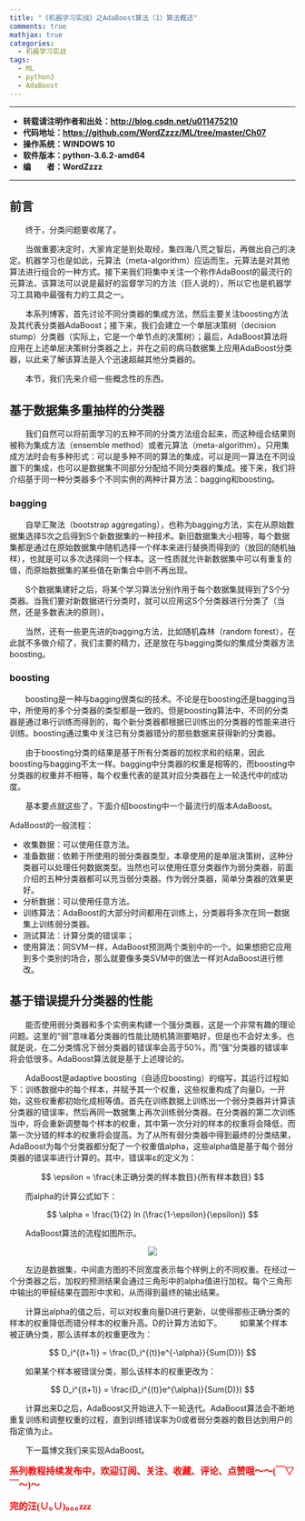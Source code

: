 ```yaml
---
title: "《机器学习实战》之AdaBoost算法（1）算法概述"
comments: true
mathjax: true
categories:
  - 机器学习实战
tags:
  - ML
  - python3
  - AdaBoost
---
```


----------

- **转载请注明作者和出处：http://blog.csdn.net/u011475210**
- **代码地址：https://github.com/WordZzzz/ML/tree/master/Ch07**
- **操作系统：WINDOWS 10**
- **软件版本：python-3.6.2-amd64**
- **编&emsp;&emsp;者：WordZzzz**

----------

## 前言

&emsp;&emsp;终于，分类问题要收尾了。

&emsp;&emsp;当做重要决定时，大家肯定是到处取经，集四海八荒之智后，再做出自己的决定。机器学习也是如此，元算法（meta-algorithm）应运而生。元算法是对其他算法进行组合的一种方式。接下来我们将集中关注一个称作AdaBoost的最流行的元算法，该算法可以说是最好的监督学习的方法（巨人说的），所以它也是机器学习工具箱中最强有力的工具之一。

&emsp;&emsp;本系列博客，首先讨论不同分类器的集成方法，然后主要关注boosting方法及其代表分类器AdaBoost；接下来，我们会建立一个单层决策树（decision stump）分类器（实际上，它是一个单节点的决策树）；最后，AdaBoost算法将应用在上述单层决策树分类器之上，并在之前的病马数据集上应用AdaBoost分类器，以此来了解该算法是入个迅速超越其他分类器的。

&emsp;&emsp;本节，我们先来介绍一些概念性的东西。

## 基于数据集多重抽样的分类器

&emsp;&emsp;我们自然可以将前面学习的五种不同的分类方法组合起来，而这种组合结果则被称为集成方法（ensemble method）或者元算法（meta-algorithm）。只用集成方法时会有多种形式：可以是多种不同的算法的集成，可以是同一算法在不同设置下的集成，也可以是数据集不同部分分配给不同分类器的集成。接下来，我们将介绍基于同一种分类器多个不同实例的两种计算方法：bagging和boosting。

### bagging

&emsp;&emsp;自举汇聚法（bootstrap aggregating），也称为bagging方法，实在从原始数据集选择S次之后得到S个新数据集的一种技术。新旧数据集大小相等，每个数据集都是通过在原始数据集中随机选择一个样本来进行替换而得到的（放回的随机抽样），也就是可以多次选择同一个样本。这一性质就允许新数据集中可以有重复的值，而原始数据集的某些值在新集合中则不再出现。

&emsp;&emsp;S个数据集建好之后，将某个学习算法分别作用于每个数据集就得到了S个分类器。当我们要对新数据进行分类时，就可以应用这S个分类器进行分类了（当然，还是多数表决的原则）。

&emsp;&emsp;当然，还有一些更先进的bagging方法，比如随机森林（random forest），在此就不多做介绍了，我们主要的精力，还是放在与bagging类似的集成分类器方法boosting。

### boosting

&emsp;&emsp;boosting是一种与bagging很类似的技术。不论是在boosting还是bagging当中，所使用的多个分类器的类型都是一致的。但是boosting算法中，不同的分类器是通过串行训练而得到的，每个新分类器都根据已训练出的分类器的性能来进行训练。boosting通过集中关注已有分类器错分的那些数据来获得新的分类器。

&emsp;&emsp;由于boosting分类的结果是基于所有分类器的加权求和的结果，因此boosting与bagging不太一样。bagging中分类器的权重是相等的，而boosting中分类器的权重并不相等，每个权重代表的是其对应分类器在上一轮迭代中的成功度。

&emsp;&emsp;基本要点就这些了，下面介绍boosting中一个最流行的版本AdaBoost。

AdaBoost的一般流程：

- 收集数据：可以使用任意方法。
- 准备数据：依赖于所使用的弱分类器类型，本章使用的是单层决策树，这种分类器可以处理任何数据类型。当然也可以使用任意分类器作为弱分类器，前面介绍的五种分类器都可以充当弱分类器。作为弱分类器，简单分类器的效果更好。
- 分析数据：可以使用任意方法。
- 训练算法：AdaBoost的大部分时间都用在训练上，分类器将多次在同一数据集上训练弱分类器。
- 测试算法：计算分类的错误率；
- 使用算法：同SVM一样，AdaBoost预测两个类别中的一个。如果想把它应用到多个类别的场合，那么就要像多类SVM中的做法一样对AdaBoost进行修改。

## 基于错误提升分类器的性能

&emsp;&emsp;能否使用弱分类器和多个实例来构建一个强分类器，这是一个非常有趣的理论问题。这里的“弱”意味着分类器的性能比随机猜测要略好，但是也不会好太多。也就是说，在二分类情况下弱分类器的错误率会高于50%，而“强“分类器的错误率将会低很多。AdaBoost算法就是基于上述理论的。

&emsp;&emsp;AdaBoost是adaptive boosting（自适应boosting）的缩写，其运行过程如下：训练数据中的每个样本，并赋予其一个权重，这些权重构成了向量D。一开始，这些权重都初始化成相等值。首先在训练数据上训练出一个弱分类器并计算该分类器的错误率，然后再同一数据集上再次训练弱分类器。在分类器的第二次训练当中，将会重新调整每个样本的权重，其中第一次分对的样本的权重将会降低，而第一次分错的样本的权重将会提高。为了从所有弱分类器中得到最终的分类结果，AdaBoost为每个分类器都分配了一个权重值alpha，这些alpha值是基于每个弱分类器的错误率进行计算的。其中，错误率ε的定义为：


$$
\epsilon = \frac{未正确分类的样本数目}{所有样本数目}
$$


&emsp;&emsp;而alpha的计算公式如下：


$$
\alpha = \frac{1}{2} ln (\frac{1-\epsilon}{\epsilon})
$$


&emsp;&emsp;AdaBoost算法的流程如图所示。

<p></p>
<div align=center><img src="http://img.blog.csdn.net/20171016192150873?watermark/2/text/aHR0cDovL2Jsb2cuY3Nkbi5uZXQvdTAxMTQ3NTIxMA==/font/5a6L5L2T/fontsize/400/fill/I0JBQkFCMA==/dissolve/70/gravity/SouthEast"/></div>
<p></p>

&emsp;&emsp;左边是数据集，中间直方图的不同宽度表示每个样例上的不同权重。在经过一个分类器之后，加权的预测结果会通过三角形中的alpha值进行加权。每个三角形中输出的甲醛结果在圆形中求和，从而得到最终的输出结果。

&emsp;&emsp;计算出alpha的值之后，可以对权重向量D进行更新，以使得那些正确分类的样本的权重降低而错分样本的权重升高。D的计算方法如下。
&emsp;&emsp;如果某个样本被正确分类，那么该样本的权重更改为：


$$
D_i^{(t+1)} = \frac{D_i^{(t)}e^{-\alpha}}{Sum(D)})
$$


&emsp;&emsp;如果某个样本被错误分类，那么该样本的权重更改为：


$$
D_i^{(t+1)} = \frac{D_i^{(t)}e^{\alpha}}{Sum(D)})
$$


&emsp;&emsp;计算出来D之后，AdaBoost又开始进入下一轮迭代。AdaBoost算法会不断地重复训练和调整权重的过程，直到训练错误率为0或者弱分类器的数目达到用户的指定值为止。

&emsp;&emsp;下一篇博文我们来实现AdaBoost。

**<font color="red" size=3 face="仿宋">系列教程持续发布中，欢迎订阅、关注、收藏、评论、点赞哦～～(￣▽￣～)～</font>**

**<font color="red" size=3 face="仿宋">完的汪(∪｡∪)｡｡｡zzz</font>**